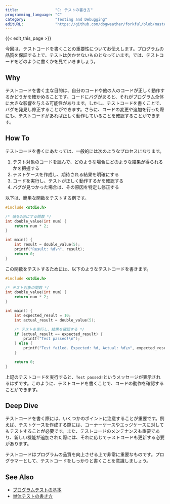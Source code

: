```yaml
---
title:                "C: テストの書き方"
programming_language: "C"
category:             "Testing and Debugging"
editURL:              "https://github.com/dogweather/forkful/blob/master/content/ja/c/writing-tests.md"
---
```


{{< edit_this_page >}}

今回は、テストコードを書くことの重要性についてお伝えします。プログラムの品質を保証する上で、テストは欠かせないものとなっています。では、テストコードをどのように書くかを見ていきましょう。

## Why
テストコードを書く主な目的は、自分のコードや他の人のコードが正しく動作するかどうかを確かめることです。コードにバグがあると、それがプログラム全体に大きな影響を与える可能性があります。しかし、テストコードを書くことで、バグを発見し修正することができます。さらに、コードの変更や追加を行った際にも、テストコードがあれば正しく動作していることを確認することができます。

## How To
テストコードを書くにあたっては、一般的には次のようなプロセスになります。

1. テスト対象のコードを読んで、どのような場合にどのような結果が得られるかを把握する
2. テストケースを作成し、期待される結果を明確にする
3. コードを実行し、テストが正しく動作するかを確認する
4. バグが見つかった場合は、その原因を特定し修正する

以下は、簡単な関数をテストする例です。

```C
#include <stdio.h>

/* 値を2倍にする関数 */
int double_value(int num) {
    return num * 2;
}

int main() {
    int result = double_value(5);
    printf("Result: %d\n", result);
    return 0;
}
```

この関数をテストするためには、以下のようなテストコードを書きます。

```C
#include <stdio.h>

/* テスト対象の関数 */
int double_value(int num) {
    return num * 2;
}

int main() {
    int expected_result = 10;
    int actual_result = double_value(5);

    /* テストを実行し、結果を確認する */
    if (actual_result == expected_result) {
        printf("Test passed!\n");
    } else {
        printf("Test failed. Expected: %d, Actual: %d\n", expected_result, actual_result);
    }

    return 0;
}
```

上記のテストコードを実行すると、`Test passed!`というメッセージが表示されるはずです。このように、テストコードを書くことで、コードの動作を確認することができます。

## Deep Dive
テストコードを書く際には、いくつかのポイントに注意することが重要です。例えば、テストケースを作成する際には、コーナーケースやエッジケースに対してもテストすることが必要です。また、テストコードのメンテナンスも重要であり、新しい機能が追加された際には、それに応じてテストコードも更新する必要があります。

テストコードはプログラムの品質を向上させる上で非常に重要なものです。プログラマーとして、テストコードをしっかりと書くことを意識しましょう。

## See Also
- [プログラムテストの基本](https://www.ipa.go.jp/sec/softwaretest/test_guide5.html)
- [単体テストの書き方](https://www.qa-check.com/test_types/test_case/unit?page=1)